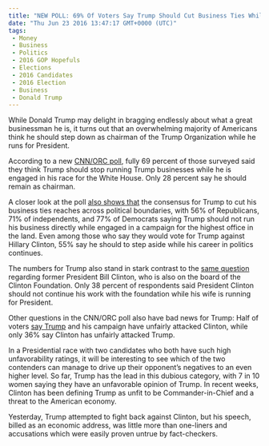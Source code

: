 ```yaml
---
title: "NEW POLL: 69% Of Voters Say Trump Should Cut Business Ties While Seeking White House"
date: "Thu Jun 23 2016 13:47:17 GMT+0000 (UTC)"
tags: 
 - Money
 - Business
 - Politics
 - 2016 GOP Hopefuls
 - Elections
 - 2016 Candidates
 - 2016 Election
 - Business
 - Donald Trump
---
```

<p><!--OffDef--></p><p><!--Ads1--></p><p>While Donald Trump may delight in bragging endlessly about what a great businessman he is, it turns out that an overwhelming majority of Americans think he should step down as chairman of the Trump Organization while he runs for President.</p><p>According to a new <a href="http://i2.cdn.turner.com/cnn/2016/images/06/23/conflicts.pdf" onclick="__gaTracker(&apos;send&apos;, &apos;pageview&apos;, &apos;http://i2.cdn.turner.com/cnn/2016/images/06/23/conflicts.pdf&apos;);" target="_blank">CNN/ORC poll</a>, fully 69 percent of those surveyed said they think Trump should stop running Trump businesses while he is engaged in his race for the White House. Only 28 percent say he should remain as chairman.</p><p>A closer look at the poll <a href="http://www.cnn.com/2016/06/23/politics/donald-trump-business-poll/index.html" onclick="__gaTracker(&apos;send&apos;, &apos;event&apos;, &apos;outbound-article&apos;, &apos;http://www.cnn.com/2016/06/23/politics/donald-trump-business-poll/index.html&apos;, &apos;also shows that&apos;);" target="_blank">also shows that</a> the consensus for Trump to cut his business ties reaches across political boundaries, with&#xA0;56% of Republicans, 71% of independents, and 77% of Democrats saying Trump should not run his business directly while engaged in a campaign for the highest office in the land. Even&#xA0;among those who say they would vote for Trump against Hillary Clinton, 55% say he should to step aside while his career in politics continues.</p><p>The numbers for Trump also stand in stark contrast to the <a href="http://www.cnn.com/2016/06/23/politics/donald-trump-business-poll/index.html" onclick="__gaTracker(&apos;send&apos;, &apos;event&apos;, &apos;outbound-article&apos;, &apos;http://www.cnn.com/2016/06/23/politics/donald-trump-business-poll/index.html&apos;, &apos;same question&apos;);" target="_blank">same question</a> regarding former President Bill Clinton, who is also on the board of the Clinton Foundation. Only 38 percent of respondents said President Clinton should not continue his work with the foundation while his wife is running for President.</p><p>Other questions in the CNN/ORC poll also have bad news for Trump: Half of voters <a href="http://www.cnn.com/2016/06/23/politics/donald-trump-business-poll/index.html" onclick="__gaTracker(&apos;send&apos;, &apos;event&apos;, &apos;outbound-article&apos;, &apos;http://www.cnn.com/2016/06/23/politics/donald-trump-business-poll/index.html&apos;, &apos;say Trump&apos;);" target="_blank">say Trump</a> and his campaign have unfairly attacked Clinton, while only 36% say Clinton has unfairly attacked Trump.</p><p>In a Presidential race with two candidates who both have such high unfavorability ratings, it will be interesting to see which of the two contenders can manage to drive up their opponent&#x2019;s negatives to an even higher level. So far, Trump has the lead in this dubious category, with 7 in 10 women saying they have an unfavorable opinion of Trump. In recent weeks, Clinton has been defining Trump as unfit to be Commander-in-Chief and a threat to the American economy.</p><p><!--Ads2--></p><p>Yesterday, Trump attempted to fight back against Clinton, but his speech, billed as an economic address, was little more than one-liners and accusations which were easily proven untrue by fact-checkers.</p>